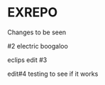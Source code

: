 # EXREPO

Changes to be seen

#2 electric boogaloo

eclips edit #3

edit#4 testing to see if it works